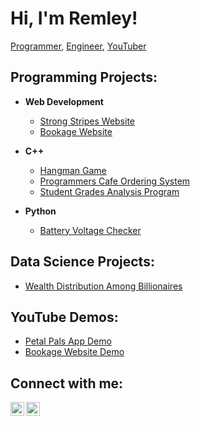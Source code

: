 # Hi, I'm Remley! 
[Programmer](https://github.com/RemleyGHooker), [Engineer](https://www.linkedin.com/in/remley-hooker-58354b1b0/), [YouTuber](https://www.youtube.com/@remley5472/featured)

## Programming Projects:

- **Web Development**
  - [Strong Stripes Website](https://www.strongstripes.org/)
  - [Bookage Website](https://github.com/RemleyGHooker/Bookage)

- **C++**
  - [Hangman Game](https://github.com/RemleyGHooker/Hangman_game)
  - [Programmers Cafe Ordering System](https://github.com/RemleyGHooker/Programmers-Cafe-Ordering-System)
  - [Student Grades Analysis Program](https://github.com/RemleyGHooker/Student-Grades-Analysis-Program)
    
- **Python**
  - [Battery Voltage Checker](https://github.com/RemleyGHooker/Battery-voltage-checker?tab=readme-ov-file#battery-voltage-checker)
## Data Science Projects:

- [Wealth Distribution Among Billionaires](https://github.com/RemleyGHooker/Wealth-Distribution-Among-Billionaires-Project)

## YouTube Demos:

- [Petal Pals App Demo](https://www.youtube.com/watch?v=OJJLY3mLpqo)
- [Bookage Website Demo](https://www.youtube.com/watch?v=4zxh6LH5hiM)

## Connect with me:

[<img align="left" alt="RemleyHooker | YouTube" width="22px" src="https://simpleicons.org/icons/youtube.svg" />](https://www.youtube.com/channel/UCYuPg-P6nGDLB0O7LH2oTUw)
[<img align="left" alt="RemleyHooker | LinkedIn" width="22px" src="https://simpleicons.org/icons/linkedin.svg" />](https://www.linkedin.com/in/remley-hooker-58354b1b0/)
